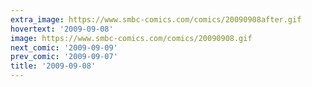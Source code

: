 ```yaml
---
extra_image: https://www.smbc-comics.com/comics/20090908after.gif
hovertext: '2009-09-08'
image: https://www.smbc-comics.com/comics/20090908.gif
next_comic: '2009-09-09'
prev_comic: '2009-09-07'
title: '2009-09-08'
---
```


